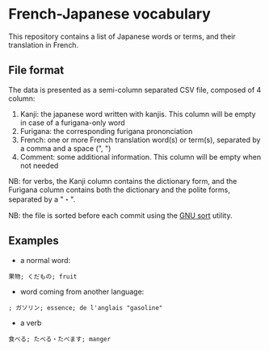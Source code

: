 # French-Japanese vocabulary

This repository contains a list of Japanese words or terms, and their translation in French. 

## File format

The data is presented as a semi-column separated CSV file, composed of 4 column:
1. Kanji: the japanese word written with kanjis. This column will be empty in case of a furigana-only word
2. Furigana: the corresponding furigana prononciation
3. French: one or more French translation word(s) or term(s), separated by a comma and a space (", ")
4. Comment: some additional information. This column will be empty when not needed

NB: for verbs, the Kanji column contains the dictionary form, and the Furigana column contains both the dictionary and the polite forms, separated by a "・".

NB: the file is sorted before each commit using the [GNU sort](https://www.gnu.org/software/coreutils/manual/html_node/sort-invocation.html#sort-invocation) utility.

## Examples

* a normal word:
```
果物; くだもの; fruit
```

* word coming from another language:
```
; ガソリン; essence; de l'anglais "gasoline"
```

* a verb
```
食べる; たべる・たべます; manger
```
